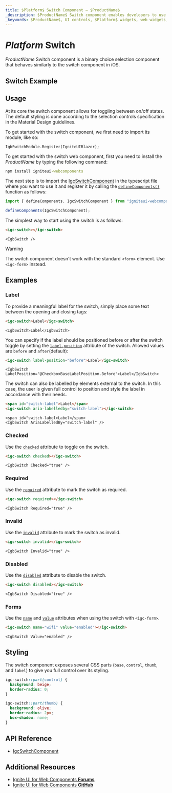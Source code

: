 ```yaml
---
title: $Platform$ Switch Component – $ProductName$
_description: $ProductName$ Switch component enables developers to use binary on/off or true/false data input functions within their applications.
_keywords: $ProductName$, UI controls, $Platform$ widgets, web widgets, UI widgets, $Platform$, Native $Platform$ Components Suite, Native $Platform$ Controls, Native $Platform$ Components Library, $Platform$ Switch components, $Platform$ Switch controls
---
```


# $Platform$ Switch

$ProductName$ Switch component is a binary choice selection component that behaves similarly to the switch component in iOS.

<div class="divider"></div>

## Switch Example

<code-view style="height:200px"
           data-demos-base-url="{environment:demosBaseUrl}"
           iframe-src="{environment:demosBaseUrl}/inputs/switch-sample-1" alt="$Platform$ Switch Example"
           github-src="inputs/switch/sample-1">
</code-view>

<div class="divider--half"></div>

## Usage

At its core the switch component allows for toggling between on/off states. The default styling is done according to the selection controls specification in the Material Design guidelines.

<!-- Blazor -->

To get started with the switch component, we first need to import its module, like so:

```razor
IgbSwitchModule.Register(IgniteUIBlazor);
```

<!-- end: Blazor -->

<!-- WebComponents -->

To get started with the switch web component, first you need to install the $ProductName$ by typing the following command:

```cmd
npm install igniteui-webcomponents
```

The next step is to import the [IgcSwitchComponent]({environment:wcApiUrl}/classes/IgcSwitchComponent.html) in the typescript file where you want to use it and register it by calling the [`defineComponents()`]({environment:wcApiUrl}/index.html#defineComponents) function as follows:

```ts
import { defineComponents, IgcSwitchComponent } from "igniteui-webcomponents";

defineComponents(IgcSwitchComponent);
```

<!-- end: WebComponents -->

The simplest way to start using the switch is as follows:

```html
<igc-switch></igc-switch>
```

```razor
<IgbSwitch />
```

>[!WARNING]
> The switch component doesn't work with the standard `<form>` element. Use `<igc-form>` instead.

## Examples

### Label

To provide a meaningful label for the switch, simply place some text between the opening and closing tags:

```html
<igc-switch>Label</igc-switch>
```

```razor
<IgbSwitch>Label</IgbSwitch>
```

You can specify if the label should be positioned before or after the switch toggle by setting the [`label-position`]({environment:wcApiUrl}/classes/IgcSwitchComponent.html#label-position) attribute of the switch. Allowed values are `before` and `after`(default):


```html
<igc-switch label-position="before">Label</igc-switch>
```

```razor
<IgbSwitch LabelPosition="@CheckboxBaseLabelPosition.Before">Label</IgbSwitch>
```

The switch can also be labelled by elements external to the switch. In this case, the user is given full control to position and style the label in accordance with their needs.

```html
<span id="switch-label">Label</span>
<igc-switch aria-labelledby="switch-label"></igc-switch>
```

```razor
<span id="switch-label>Label</span>
<IgbSwitch AriaLabelledBy="switch-label" />
```

<code-view style="height: 150px"
           data-demos-base-url="{environment:dvDemosBaseUrl}"
           iframe-src="{environment:dvDemosBaseUrl}/inputs/switch-label"
           alt="$Platform$ Avatar Example"
           github-src="inputs/switch/label">
</code-view>

### Checked

Use the [`checked`]({environment:wcApiUrl}/classes/IgcSwitchComponent.html#checked) attribute to toggle on the switch.

```html
<igc-switch checked></igc-switch>
```

```razor
<IgbSwitch Checked="true" />
```

<code-view style="height: 150px"
           data-demos-base-url="{environment:dvDemosBaseUrl}"
           iframe-src="{environment:dvDemosBaseUrl}/inputs/switch-checked"
           alt="$Platform$ Avatar Example"
           github-src="inputs/switch/checked">
</code-view>

### Required

Use the [`required`]({environment:wcApiUrl}/classes/IgcSwitchComponent.html#required) attribute to mark the switch as required.

```html
<igc-switch required></igc-switch>
```

```razor
<IgbSwitch Required="true" />
```

### Invalid

Use the [`invalid`]({environment:wcApiUrl}/classes/IgcSwitchComponent.html#invalid) attribute to mark the switch as invalid.

```html
<igc-switch invalid></igc-switch>
```

```razor
<IgbSwitch Invalid="true" />
```

### Disabled

Use the [`disabled`]({environment:wcApiUrl}/classes/IgcSwitchComponent.html#disabled) attribute to disable the switch.

```html
<igc-switch disabled></igc-switch>
```

```razor
<IgbSwitch Disabled="true" />
```

<code-view style="height: 150px"
           data-demos-base-url="{environment:dvDemosBaseUrl}"
           iframe-src="{environment:dvDemosBaseUrl}/inputs/switch-disabled"
           alt="$Platform$ Avatar Example"
           github-src="inputs/switch/disabled">
</code-view>

### Forms

Use the [`name`]({environment:wcApiUrl}/classes/IgcSwitchComponent.html#name) and [`value`]({environment:wcApiUrl}/classes/IgcSwitchComponent.html#value) attributes when using the switch with `<igc-form>`.

```html
<igc-switch name="wifi" value="enabled"></igc-switch>
```

```razor
<IgbSwitch Value="enabled" />
```

## Styling

The switch component exposes several CSS parts (`base`, `control`, `thumb`, and `label`) to give you full control over its styling.

```css
igc-switch::part(control) {
  background: beige;
  border-radius: 0;
}

igc-switch::part(thumb) {
  background: olive;
  border-radius: 2px;
  box-shadow: none;
}
```

## API Reference

* [IgcSwitchComponent]({environment:wcApiUrl}/classes/IgcSwitchComponent.html)

## Additional Resources

<div class="divider--half"></div>

* [Ignite UI for Web Components **Forums**](https://www.infragistics.com/community/forums/f/ignite-ui-for-web-components)
* [Ignite UI for Web Components **GitHub**](https://github.com/IgniteUI/igniteui-webcomponents)
